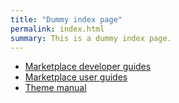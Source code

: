```yaml
---
title: "Dummy index page"
permalink: index.html
summary: This is a dummy index page.
---
```


* [Marketplace developer guides](/marketplace/dev/system-requirements)
* [Marketplace user guides](/marketplace/user/item-1)
* [Theme manual](get_started)
